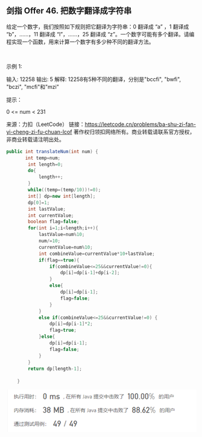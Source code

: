 ## 剑指 Offer 46. 把数字翻译成字符串

给定一个数字，我们按照如下规则把它翻译为字符串：0 翻译成 “a” ，1 翻译成 “b”，……，11 翻译成 “l”，……，25 翻译成 “z”。一个数字可能有多个翻译。请编程实现一个函数，用来计算一个数字有多少种不同的翻译方法。

 

示例 1:

输入: 12258
输出: 5
解释: 12258有5种不同的翻译，分别是"bccfi", "bwfi", "bczi", "mcfi"和"mzi"
 

提示：

0 <= num < 231

来源：力扣（LeetCode）
链接：https://leetcode.cn/problems/ba-shu-zi-fan-yi-cheng-zi-fu-chuan-lcof
著作权归领扣网络所有。商业转载请联系官方授权，非商业转载请注明出处。

```java
public int translateNum(int num) {
       int temp=num;
        int length=0;
        do{
            length++;
        }
        while((temp=(temp/10))!=0);
        int[] dp=new int[length];
        dp[0]=1;
        int lastValue;
        int currentValue;
        boolean flag=false;
        for(int i=1;i<length;i++){
            lastValue=num%10;
            num/=10;
            currentValue=num%10;
            int combineValue=currentValue*10+lastValue;
            if(flag==true){
                if(combineValue<=25&&currentValue!=0){
                    dp[i]=dp[i-1]+dp[i-2];
                }
                else{
                    dp[i]=dp[i-1];
                    flag=false;
                }
            }
            else if(combineValue<=25&&currentValue!=0) {
                dp[i]=dp[i-1]*2;
                flag=true;
            }else{
                dp[i]=dp[i-1];
                flag=false;
            }
        }
        return dp[length-1];
      
    }
```
![](../动态规划/image/imgae-2023-04-10-17-09-11.png)

